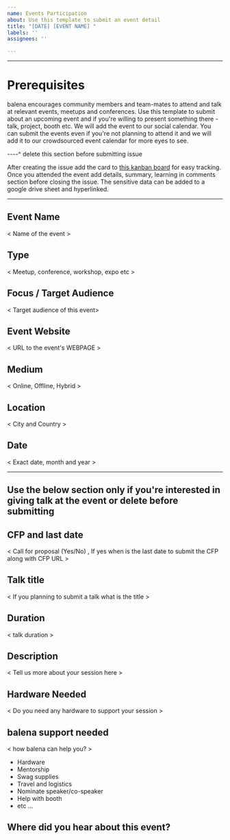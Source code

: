 ```yaml
---
name: Events Participation
about: Use this template to submit an event detail
title: "[DATE] [EVENT NAME] "
labels: ''
assignees: ''

---
```



-----------------------
# Prerequisites

balena encourages community members and team-mates to attend and talk at relevant events, meetups and conferences. Use this template to submit about an upcoming event and if you're willing to present something there - talk, project, booth etc. We will add the event to our social calendar. You can submit the events even if you're not planning to attend it and we will add it to our crowdsourced event calendar for more eyes to see. 

----^ delete this section before submitting issue

After creating the issue add the card to [this kanban board](https://github.com/balena-io/community/projects/1) for easy tracking. Once you attended the event add details, summary, learning in comments section before closing the issue. The sensitive data can be added to a google drive sheet and hyperlinked.

-----------------------

## Event Name 

< Name of the event >

## Type

< Meetup, conference, workshop, expo etc >

## Focus / Target Audience 

< Target audience of this event>

## Event Website

< URL to the event's WEBPAGE >

## Medium

< Online, Offline, Hybrid >

## Location

< City and Country >

## Date 

< Exact date, month and year >

------------------------------------------------------------ 
Use the below section only if you're interested in giving talk at the event or delete before submitting
------------------------------------------------------------

## CFP and last date

< Call for proposal (Yes/No) , If yes when is the last date to submit the CFP along with CFP URL >

## Talk title

< If you planning to submit a talk what is the title >

## Duration

< talk duration >

## Description

< Tell us more about your session here >

## Hardware Needed

< Do you need any hardware to support your session >

## balena support needed

< how balena can help you? >

- Hardware
- Mentorship
- Swag supplies
- Travel and logistics
- Nominate speaker/co-speaker
- Help with booth 
- etc ...

## Where did you hear about this event?
